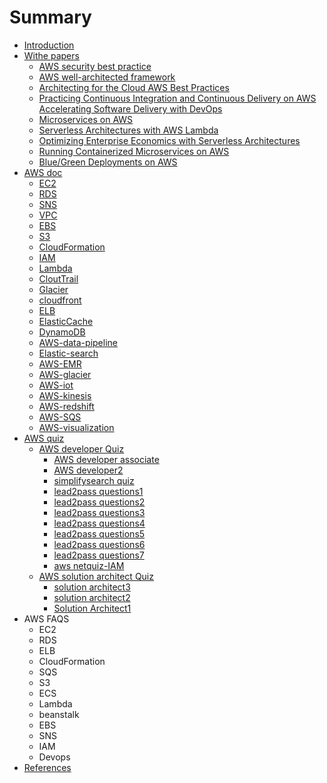 # Summary

* [Introduction](README.md)
* [Withe papers](withe-papers.md)
  * [AWS security best practice](withe-papers/aws-security-best-practice.md)
  * [AWS well-architected framework](withe-papers/aws-well-architected-framework.md)
  * [Architecting for the Cloud AWS Best Practices](withe-papers/architecting-for-the-cloud-aws-best-practices.md)
  * [Practicing Continuous Integration and Continuous Delivery on AWS Accelerating Software Delivery with DevOps](withe-papers/practicing-continuous-integration-and-continuous-delivery-on-aws-accelerating-software-delivery-with-devops.md)
  * [Microservices on AWS](withe-papers/microservices-on-aws.md)
  * [Serverless Architectures with AWS Lambda](withe-papers/serverless-architectures-with-aws-lambda.md)
  * [Optimizing Enterprise Economics with Serverless Architectures](withe-papers/optimizing-enterprise-economics-with-serverless-architectures.md)
  * [Running Containerized Microservices on AWS](withe-papers/running-containerized-microservices-on-aws.md)
  * [Blue/Green Deployments on AWS](withe-papers/bluegreen-deployments-on-aws.md)
* [AWS doc](aws-doc.md)
  * [EC2](ec2.md)
  * [RDS](rds.md)
  * [SNS](sns.md)
  * [VPC](vpc.md)
  * [EBS](ebs.md)
  * [S3](s3.md)
  * [CloudFormation](cloudformation.md)
  * [IAM](iam.md)
  * [Lambda](lambda.md)
  * [CloutTrail](clouttrail.md)
  * [Glacier](glacier.md)
  * [cloudfront](cloudfront.md)
  * [ELB](elb.md)
  * [ElasticCache](elasticcache.md)
  * [DynamoDB](bigdata-specialty/dynamodb.md)
  * [AWS-data-pipeline](bigdata-specialty/aws_data_pipeline.md)
  * [Elastic-search](bigdata-specialty/elasticsearch.md)
  * [AWS-EMR](bigdata-specialty/emr.md)
  * [AWS-glacier](bigdata-specialty/glacier.md)
  * [AWS-iot](bigdata-specialty/iot.md)
  * [AWS-kinesis](bigdata-specialty/kinesis.md)
  * [AWS-redshift](bigdata-specialty/redshift.md)
  * [AWS-SQS](bigdata-specialty/sqs.md)
  * [AWS-visualization](bigdata-specialty/visualization.md)
* [AWS quiz](aws-quiz.md)
  * [AWS developer Quiz](aws-developer-quiz.md)
    * [AWS developer associate](aws-developer-associate.md)
    * [AWS developer2](aws-developer2.md)
    * [simplifysearch quiz](simplifysearch-quiz.md)
    * [lead2pass questions1](lead2pass-questions.md)
    * [lead2pass questions2](lead2pass-questions2.md)
    * [lead2pass questions3](lead2pass-questions3.md)
    * [lead2pass questions4](lead2pass-questions4.md)
    * [lead2pass questions5](lead2pass-questions5.md)
    * [lead2pass questions6](lead2pass-questions6.md)
    * [lead2pass questions7](lead2pass-questions7.md)
    * [aws netquiz-IAM](aws-netquiz-iam.md)
  * [AWS solution architect Quiz](aws-solution-architect-quiz.md)
    * [solution architect3](solution-architect3.md)
    * [solution architect2](solution-architect2.md)
    * [Solution Architect1](test1.md)
* AWS FAQS
  * EC2
  * RDS
  * ELB
  * CloudFormation
  * SQS
  * S3
  * ECS
  * Lambda
  * beanstalk
  * EBS
  * SNS
  * IAM
  * Devops
* [References](references.md)

